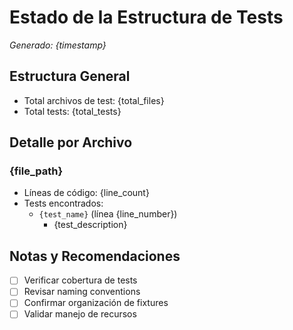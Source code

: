 # Estado de la Estructura de Tests
*Generado: {timestamp}*

## Estructura General
- Total archivos de test: {total_files}
- Total tests: {total_tests}

## Detalle por Archivo

### {file_path}
- Líneas de código: {line_count}
- Tests encontrados:
  - `{test_name}` (línea {line_number})
    - {test_description}

## Notas y Recomendaciones
- [ ] Verificar cobertura de tests
- [ ] Revisar naming conventions
- [ ] Confirmar organización de fixtures
- [ ] Validar manejo de recursos
